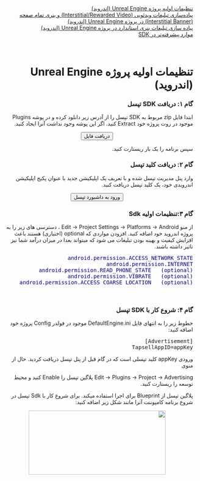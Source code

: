 <div dir="rtl" align="right">
<a href="#part1">تنظیمات اولیه پروژه Unreal Engine (اندروید)</a></br>
  <a href="#part2">پیاده‌سازی تبلیغات ویدئویی (Interstitial/Rewarded Video) و بنری تمام صفحه (Interstitial Banner) در پروژه Unreal Engine (اندروید)</a></br>
  <a href="#part3">پیاده سازی تبلیغات بنری استاندارد در پروژه Unreal Engine (اندروید)</a></br>
  <a href="#part4">موارد پیشرفته‌تر در SDK</a></br>
</div>
</br></br>

<div dir="rtl" align="right" id="part1">
  <h1>تنظیمات اولیه پروژه Unreal Engine (اندروید)</h>
  <h3>گام ۱: دریافت SDK تپسل</h3>
ابتدا فایل zip مربوط به SDK تپسل را از آدرس زیر دانلود کرده و در پوشه Plugins موجود در روت پروژه خود Extract کنید. اگر این پوشه وجود نداشت آنرا ایجاد کنید.
<p style="text-align: center;"><a href="https://storage.backtory.com/tapsell-server/sdk/tapsell-unrealengine-1.1.0.zip"><button>دریافت فایل</button></a></p>
<p style="text-align: right;">سپس برنامه را یک بار ریستارت کنید.</p>

<h3>گام ۲: دریافت کلید تپسل</h3>
وارد پنل مدیریت تپسل شده و با تعریف یک اپلیکیشن جدید با عنوان پکیج اپلیکیشن اندرویدی خود، یک کلید تپسل دریافت کنید.
<p style="text-align: center;"><a href="https://dashboard.tapsell.ir"><button>ورود به داشبورد تپسل</button></a></p>

<h3>گام ۳:تنظیمات اولیه Sdk</h3>
از منو Edit -&gt; Project Settings -&gt; Platforms -&gt; Android ، دسترسی های زیر را به پروژه اندروید خود اضافه کنید. افزودن مواردی که optional (اختیاری) هستند باعث افزایش کیفیت و بهینه بودن تبلیغات می شود که میتواند بعدا در میزان درآمد شما نیز تاثیر داشته باشند.
<pre style="direction: ltr;"><span style="color: #000080;">android.permission.ACCESS_NETWORK_STATE
android.permission.INTERNET
android.permission.READ_PHONE_STATE   (optional)
android.permission.VIBRATE   (optional)
android.permission.ACCESS_COARSE_LOCATION   (optional)
</span></pre>
&nbsp;
<h3>گام ۴: شروع کار با SDK تپسل</h3>
خطوط زیر را به انتهای فایل DefaultEngine.ini موجود در فولدر Config پروژه خود اضافه کنید:
<pre style="direction: ltr;">[Advertisement]
TapsellAppID=appKey</pre>
ورودی appKey کلید تپسلی است که در گام قبل از پنل تپسل دریافت کردید. حال از منوی

Edit -&gt; Plugins -&gt; Project -&gt; Advertising پلاگین تپسل را Enable کنید و محیط توسعه را ریستارت کنید.

پلاگین تپسل از Blueprint برای اجرا استفاده میکند. برای شروع کار با Sdk تپسل در شروع برنامه کامپوننت آنرا مانند شکل زیر اضافه کنید:
<p style="text-align: center;"><img class="size-full wp-image-2259 aligncenter" src="https://answers.tapsell.ir/wp-content/uploads/2017/12/1.jpg" alt="" width="359" height="168" /></p>

</div>

<div id="part2">
  </div>

